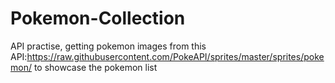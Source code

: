 # Pokemon-Collection
API practise, getting pokemon images from this API:https://raw.githubusercontent.com/PokeAPI/sprites/master/sprites/pokemon/ to showcase the pokemon list